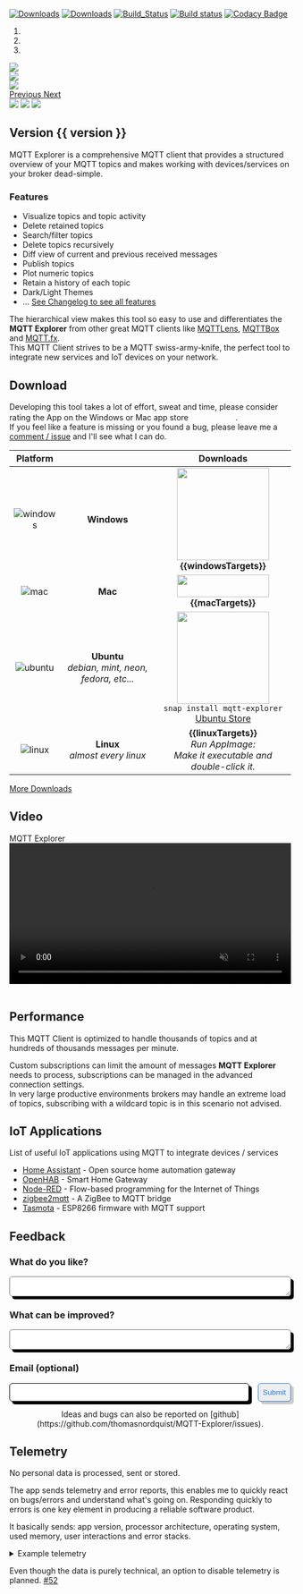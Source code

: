 [![Downloads](https://img.shields.io/github/release/thomasnordquist/mqtt-explorer.svg)](https://github.com/thomasnordquist/MQTT-Explorer/releases)
[![Downloads](https://img.shields.io/github/downloads/thomasnordquist/mqtt-explorer/total.svg)](https://github.com/thomasnordquist/MQTT-Explorer/releases)
[![Build_Status](https://travis-ci.org/thomasnordquist/MQTT-Explorer.svg?branch=master)](https://travis-ci.org/thomasnordquist/MQTT-Explorer)
[![Build status](https://ci.appveyor.com/api/projects/status/c35tkm29rm4m5364/branch/master?svg=true)](https://ci.appveyor.com/project/thomasnordquist/mqtt-explorer/branch/master)
[![Codacy Badge](https://api.codacy.com/project/badge/Grade/47b26e03fce543ceac7914214482334a)](https://app.codacy.com/app/thomasnordquist/MQTT-Explorer?utm_source=github.com&utm_medium=referral&utm_content=thomasnordquist/MQTT-Explorer&utm_campaign=Badge_Grade_Dashboard)

<div id="carouselExampleIndicators" class="carousel slide" data-ride="carousel" data-interval="2500">
<ol class="carousel-indicators">
<li data-target="#carouselExampleIndicators" data-slide-to="0" class="active"></li>
<li data-target="#carouselExampleIndicators" data-slide-to="1"></li>
<li data-target="#carouselExampleIndicators" data-slide-to="2"></li>
</ol>
<div class="carousel-inner">
<div class="carousel-item active">
<a href="./img/screen2.png"><img src="./img/screen2_small.png" /></a>
</div>
<div class="carousel-item">
<a href="./img/screen3.png"><img src="./img/screen3_small.png" /></a>
</div>
<div class="carousel-item">
<a href="./img/screen-composite.png"><img src="./img/screen-composite_small.png" /></a>
</div>
</div>
<a class="carousel-control-prev" href="#carouselExampleIndicators" role="button" data-slide="prev">
<span class="carousel-control-prev-icon" aria-hidden="true"></span>
<span class="sr-only">Previous</span>
</a>
<a class="carousel-control-next" href="#carouselExampleIndicators" role="button" data-slide="next">
<span class="carousel-control-next-icon" aria-hidden="true"></span>
<span class="sr-only">Next</span>
</a>
</div>

<span class="slider">
  <a href="./img/screen2.png"><img src="./img/screen2_small.png" /></a>
  <a href="./img/screen3.png"><img src="./img/screen3_small.png" /></a>
  <a href="./img/screen-composite.png"><img src="./img/screen-composite_small.png" /></a>
</span>

## Version {{ version }}

MQTT Explorer is a comprehensive MQTT client that provides a structured overview of your MQTT topics and makes working with devices/services on your broker dead-simple.

### Features

- Visualize topics and topic activity
- Delete retained topics
- Search/filter topics
- Delete topics recursively
- Diff view of current and previous received messages
- Publish topics
- Plot numeric topics
- Retain a history of each topic
- Dark/Light Themes
- ... [See Changelog to see all features](./Changelog)

The hierarchical view makes this tool so easy to use and differentiates the **MQTT Explorer** from other great MQTT clients like [MQTTLens](https://chrome.google.com/webstore/detail/mqttlens/hemojaaeigabkbcookmlgmdigohjobjm), [MQTTBox](http://workswithweb.com/mqttbox.html) and [MQTT.fx](https://mqttfx.jensd.de/).  
This MQTT Client strives to be a MQTT swiss-army-knife, the perfect tool to integrate new services and IoT devices on your network.

## Download

Developing this tool takes a lot of effort, sweat and time, please consider rating the App on the Windows or Mac app store <img src="./res/star.svg" width="16" /><img src="./res/star.svg" width="16" /><img src="./res/star.svg" width="16" /><img src="./res/star.svg" width="16" /><img src="./res/star.svg" width="16" />.  
If you feel like a feature is missing or you found a bug, please leave me a [comment / issue](https://github.com/thomasnordquist/MQTT-Explorer/issues) and I'll see what I can do.

| Platform | | Downloads |
|:----------:|:-------------:|:------:|
| ![windows](https://user-images.githubusercontent.com/7721625/51445407-b4172080-1d04-11e9-8c70-d8413d1d6d8b.png) | **Windows** | <a href="https://www.microsoft.com/store/apps/9PP8SFM082WD?ocid=badge"><img src="https://assets.windowsphone.com/85864462-9c82-451e-9355-a3d5f874397a/English_get-it-from-MS_InvariantCulture_Default.png" width="165" /></a><br />**{{windowsTargets}}** |
| ![mac](https://user-images.githubusercontent.com/7721625/51445390-921d9e00-1d04-11e9-8339-351469ef20ae.png) | **Mac** | <a href="https://itunes.apple.com/app/apple-store/id1455214828?pt=118225860&ct=mqtt-explorer.com&mt=8"><img src="https://linkmaker.itunes.apple.com/en-us/badge-lrg.svg?releaseDate=2019-03-07T00:00:00Z&kind=desktopapp&bubble=macos_apps" width="165" height="40"/></a><br />**{{macTargets}}** |
| ![ubuntu](https://user-images.githubusercontent.com/7721625/51445401-a5306e00-1d04-11e9-9b9b-20e196b82142.png) | **Ubuntu**<br />*debian, mint, neon, fedora, etc...* | <a href="https://snapcraft.io/mqtt-explorer" title="Get it from the Snap Store"><img src="https://snapcraft.io/static/images/badges/en/snap-store-black.svg" width="165" /></a><br />`snap install mqtt-explorer`<br />[Ubuntu Store](snap://mqtt-explorer) |
| ![linux](https://user-images.githubusercontent.com/7721625/51445392-947ff800-1d04-11e9-8c7f-a30efb755651.png) | **Linux**<br />*almost every linux* | **{{linuxTargets}}**<br />*Run AppImage:<br />Make it executable and double-click it.* |

[More Downloads](https://github.com/thomasnordquist/MQTT-Explorer/releases)

## Video

<div class="osx-frame">
<div class="titlebar">
<div class="buttons">
<div class="close"></div>
<div class="minimize"></div>
<div class="zoom"></div>
</div>
MQTT Explorer
</div>
<div class="content">
<video style="width: 100%" autoplay muted loop>
<source type="video/mp4" src="./video.mp4">
![screencast](https://user-images.githubusercontent.com/7721625/53954172-b7f4db80-40d5-11e9-852c-f8d85e511a00.gif)
</video></div>
</div>
<br>

## Performance

This MQTT Client is optimized to handle thousands of topics and at hundreds of thousands messages per minute.

Custom subscriptions can limit the amount of messages **MQTT Explorer** needs to process, subscriptions can be managed in the advanced connection settings.  
In very large productive environments brokers may handle an extreme load of topics, subscribing with a wildcard topic is in this scenario not advised.

## IoT Applications

List of useful IoT applications using MQTT to integrate devices / services

- [Home Assistant](https://www.home-assistant.io/) - Open source home automation gateway
- [OpenHAB](https://www.openhab.org/) - Smart Home Gateway
- [Node-RED](https://nodered.org/) - Flow-based programming for the Internet of Things
- [zigbee2mqtt](https://github.com/Koenkk/zigbee2mqtt) - A ZigBee to MQTT bridge
- [Tasmota](https://github.com/arendst/Sonoff-Tasmota) - ESP8266 firmware with MQTT support

## Feedback
<form action="https://docs.google.com/forms/d/e/1FAIpQLSePeIHoZxpbB_-ku4H97go8JPhfdrlxNc-nHPGQuWB6g-U3HQ/formResponse?embedded=true">

### What do you like?
<textarea style="width: 100%; border-radius: 5px; box-shadow: 5px 5px;" name="entry.1944371594"></textarea>

### What can be improved?
<textarea style="width: 100%; border-radius: 5px; box-shadow: 5px 5px;" name="entry.22814098"></textarea>

### Email (optional)

<span style="display: flex"><input style="padding: 8px; flex: 2; border-radius: 5px; box-shadow: 5px 5px; border: 1px solid" type="email" name="entry.2055444782" /><button type="submit" style="padding: 8px; margin-left: 16px; border: 1px solid #2879d0; border-radius: 5px; background-color: #eee; box-shadow: 5px 5px #ccc; text-align: right; color: #2879d0;">Submit</button></span>

</form>

<div style="text-align: center; width: 100%">
Ideas and bugs can also be reported on [github](https://github.com/thomasnordquist/MQTT-Explorer/issues).
</div>

## Telemetry

No personal data is processed, sent or stored.

The app sends telemetry and error reports, this enables me to quickly react on bugs/errors and understand what's going on. Responding quickly to errors is one key element in producing a reliable software product.

It basically sends: app version, processor architecture, operating system, used memory, user interactions and error stacks.

<details>
<summary>Example telemetry
</summary>

```javascript
{ system: { arch: 'x64', platform: 'darwin' },
  appVersion: '0.0.7',
  events: { HELLO_EVENT: [ 1547714886134 ] },
  now: 1547714886135,
  transactionId: '1767d251-f492-4f2c-aa62-88add3acc26b' }
{ errors:
   [ { time: 1547714887921,
       message: 'He\'s dead Jim!',
       stack:
        'Error: He\'s dead Jim!\n    at ./src/tracking.ts.exports.default (./mqtt-explorer/app/build/bundle.js:142765:11)\n    at new Promise (<anonymous>)\n    at Object../src/tracking.ts (./mqtt-explorer/app/build/bundle.js:142764:1)\n    at __webpack_require__ (./mqtt-explorer/app/build/bundle.js:20:30)\n    at Object../src/index.tsx (./mqtt-explorer/app/build/bundle.js:142618:1)\n    at __webpack_require__ (./mqtt-explorer/app/build/bundle.js:20:30)\n    at ../backend/node_modules/charenc/charenc.js.charenc.utf8.stringToBytes (./mqtt-explorer/app/build/bundle.js:84:18)\n    at ./mqtt-explorer/app/build/bundle.js:87:10' } ],
  now: 1547714887921,
  transactionId: '53bf9aac-e695-40cc-9a81-b1cf3398843d' }
```

</details>

Even though the data is purely technical, an option to disable telemetry is planned. [#52](https://github.com/thomasnordquist/MQTT-Explorer/issues/52)


